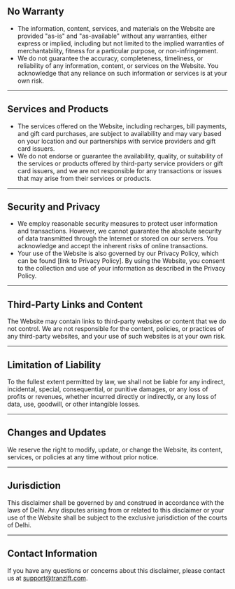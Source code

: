 ## No Warranty

- The information, content, services, and materials on the Website are provided "as-is" and "as-available" without any warranties, either express or implied, including but not limited to the implied warranties of merchantability, fitness for a particular purpose, or non-infringement.
- We do not guarantee the accuracy, completeness, timeliness, or reliability of any information, content, or services on the Website. You acknowledge that any reliance on such information or services is at your own risk.

---

## Services and Products

- The services offered on the Website, including recharges, bill payments, and gift card purchases, are subject to availability and may vary based on your location and our partnerships with service providers and gift card issuers.
- We do not endorse or guarantee the availability, quality, or suitability of the services or products offered by third-party service providers or gift card issuers, and we are not responsible for any transactions or issues that may arise from their services or products.

---

## Security and Privacy

- We employ reasonable security measures to protect user information and transactions. However, we cannot guarantee the absolute security of data transmitted through the Internet or stored on our servers. You acknowledge and accept the inherent risks of online transactions.
- Your use of the Website is also governed by our Privacy Policy, which can be found [link to Privacy Policy]. By using the Website, you consent to the collection and use of your information as described in the Privacy Policy.

---

## Third-Party Links and Content

The Website may contain links to third-party websites or content that we do not control. We are not responsible for the content, policies, or practices of any third-party websites, and your use of such websites is at your own risk.

---

## Limitation of Liability

To the fullest extent permitted by law, we shall not be liable for any indirect, incidental, special, consequential, or punitive damages, or any loss of profits or revenues, whether incurred directly or indirectly, or any loss of data, use, goodwill, or other intangible losses.

---

## Changes and Updates

We reserve the right to modify, update, or change the Website, its content, services, or policies at any time without prior notice.

---

## Jurisdiction

This disclaimer shall be governed by and construed in accordance with the laws of Delhi. Any disputes arising from or related to this disclaimer or your use of the Website shall be subject to the exclusive jurisdiction of the courts of Delhi.

---

## Contact Information

If you have any questions or concerns about this disclaimer, please contact us at support@tranzift.com.
